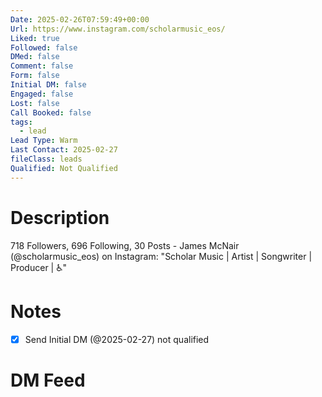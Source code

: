 ```yaml
---
Date: 2025-02-26T07:59:49+00:00
Url: https://www.instagram.com/scholarmusic_eos/
Liked: true
Followed: false
DMed: false
Comment: false
Form: false
Initial DM: false
Engaged: false
Lost: false
Call Booked: false
tags:
  - lead
Lead Type: Warm
Last Contact: 2025-02-27
fileClass: leads
Qualified: Not Qualified
---
```

# Description
718 Followers, 696 Following, 30 Posts - James McNair (@scholarmusic_eos) on Instagram: "Scholar Music | Artist | Songwriter | Producer | ♿️"
# Notes
- [x] Send Initial DM (@2025-02-27) not qualified
# DM Feed